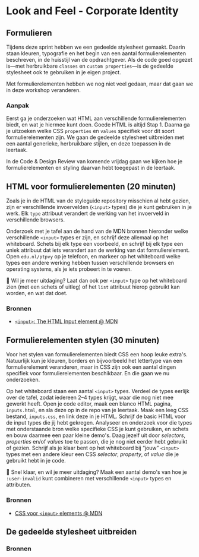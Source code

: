 # Look and Feel - Corporate Identity

## Formulieren

Tijdens deze sprint hebben we een gedeelde stylesheet gemaakt. Daarin staan kleuren, typografie en het begin van een aantal formulierelementen beschreven, in de huisstijl van de opdrachtgever. Als de code goed opgezet is—met herbruikbare `classes` en `custom properties`—is de gedeelde stylesheet ook te gebruiken in je eigen project.

Met formulierelementen hebben we nog niet veel gedaan, maar dat gaan we in deze workshop veranderen.

### Aanpak

Eerst ga je onderzoeken wat HTML aan verschillende formulierelementen biedt, en wat je hiermee kunt doen. Goede HTML is altijd Stap 1. Daarna ga je uitzoeken welke CSS `properties` en `values` specifiek voor dit soort formulierelementen zijn. We gaan de gedeelde stylesheet uitbreiden met een aantal generieke, herbruikbare stijlen, en deze toepassen in de leertaak.

In de Code & Design Review van komende vrijdag gaan we kijken hoe je formulierelementen en styling daarvan hebt toegepast in de leertaak.

## HTML voor formulierelementen (20 minuten)

Zoals je in de HTML van de styleguide repository misschien al hebt gezien, zijn er verschillende invoervelden (`<input>` types) die je kunt gebruiken in je werk. Elk `type` attribuut verandert de werking van het invoerveld in verschillende browsers.

Onderzoek met je tafel aan de hand van de MDN bronnen hieronder welke verschillende `<input>` types er zijn, en schrijf deze allemaal op het whiteboard. Schets bij elk type een voorbeeld, en schrijf bij elk type een uniek attribuut dat iets verandert aan de werking van dat formulierelement. Open `edu.nl/ptpvy` op je telefoon, en markeer op het whiteboard welke types een andere werking hebben tussen verschillende browsers en operating systems, als je iets probeert in te voeren.

💪 Wil je meer uitdaging? Laat dan ook per `<input>` type op het whiteboard zien (met een schets of uitleg) of het `list` attribuut hierop gebruikt kan worden, en wat dat doet.

### Bronnen

- [`<input>`: The HTML Input element @ MDN](https://developer.mozilla.org/en-US/docs/Web/HTML/Element/input)


## Formulierelementen stylen (30 minuten)

Voor het stylen van formulierelementen biedt CSS een hoop leuke extra's. Natuurlijk kun je kleuren, borders en bijvoorbeeld het lettertype van een formulierelement veranderen, maar in CSS zijn ook een aantal dingen specifiek voor formulierelementen beschikbaar. En die gaan we nu onderzoeken.

Op het whiteboard staan een aantal `<input>` types. Verdeel de types eerlijk over de tafel, zodat iedereen 2–4 types krijgt, waar die nog niet mee gewerkt heeft. Open je code editor, maak een blanco HTML pagina, `inputs.html`, en sla deze op in de repo van je leertaak. Maak een leeg CSS bestand, `inputs.css`, en link deze in je HTML. Schrijf de basic HTML voor de input types die jij hebt gekregen. Analyseer en onderzoek voor die types met onderstaande bron welke specifieke CSS je kunt gebruiken, en schets en bouw daarmee een paar kleine demo's. Daag jezelf uit door _selectors_, _properties_ en/of _values_ toe te passen, die je nog niet eerder hebt gebruikt of gezien. Schrijf als je klaar bent op het whiteboard bij “jouw” `<input>` types met een andere kleur een CSS _selector_, _property_, of _value_ die je gebruikt hebt in je code.

💪 Snel klaar, en wil je meer uitdaging? Maak een aantal demo's van hoe je `:user-invalid` kunt combineren met verschillende `<input>` types en attributen.

### Bronnen

- [CSS voor `<input>` elements @ MDN](https://developer.mozilla.org/en-US/docs/Web/HTML/Element/input#css)


## De gedeelde stylesheet uitbreiden



### Bronnen

